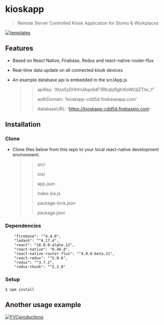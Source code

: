 # kioskapp

> Remote Server Controlled Kiosk Application for Stores & Workplaces

> 

<a href="https://i.hizliresim.com/gO9VJ5.png"><img src="https://i.hizliresim.com/gO9VJ5.png" title="templates" alt="templates"></a>

## Features
- Based on React Native, Firabase, Redux and react-native-router-flux
- Real-time data update on all connected kiosk devices
- An example database api is embedded in the src/App.js

  >>  apiKey: 'AIzaSyDHhhUAqx6dF3RbqIzRghXloWt3jZTIw_Y'
  >>  
  >>  authDomain: 'kioskapp-cdd5d.firebaseapp.com'
  >>  
  >>  databaseURL: 'https://kioskapp-cdd5d.firebaseio.com'

## Installation

### Clone

- Clone files below from this repo to your local react-native development environment.
  >> src/
  >> 
  >> ios/
  >> 
  >> app.json
  >> 
  >> index.ios.js
  >> 
  >> package-lock.json
  >> 
  >> package.json

### Dependencies

		"firebase": "^4.4.0",
		"lodash": "^4.17.4",
		"react": "16.0.0-alpha.12",
		"react-native": "0.48.4",
		"react-native-router-flux": "^4.0.0-beta.21",
		"react-redux": "^5.0.6",
		"redux": "^3.7.2",
		"redux-thunk": "^2.2.0"

### Setup

```shell
$ npm install
```



## Another usage example

<a href="https://i.hizliresim.com/LbO1oz.png"><img src="https://i.hizliresim.com/LbO1oz.png" title="FVCproductions" alt="FVCproductions"></a>

